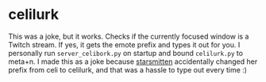 # celilurk
This was a joke, but it works. Checks if the currently focused window is a Twitch stream. If yes, it gets the emote prefix and types it out for you. 
I personally run `server_celibork.py` on startup and bound `celilurk.py` to meta+n. 
I made this as a joke because [starsmitten](https://twitch.tv/starsmitten) accidentally changed her prefix from celi to celilurk, and that was a hassle to type out every time :)
